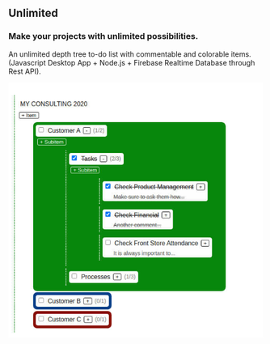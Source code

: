 ## Unlimited
### Make your projects with unlimited possibilities.
An unlimited depth tree to-do list with commentable and colorable items. (Javascript Desktop App + Node.js + Firebase Realtime Database through Rest API).

![Unlimited Example](https://raw.githubusercontent.com/derickfelix/unlimited/master/app/images/example.jpg)
